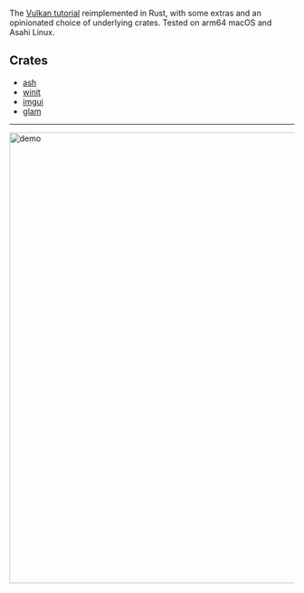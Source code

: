 
The [Vulkan tutorial](https://vulkan-tutorial.com/) reimplemented in Rust, with some extras and an opinionated choice of underlying crates. Tested on arm64 macOS and Asahi Linux.

## Crates
- [ash](https://github.com/ash-rs/ash)
- [winit](https://github.com/rust-windowing/winit)
- [imgui](https://github.com/imgui-rs/)
- [glam](https://github.com/bitshifter/glam-rs)

---

<img width="798" alt="demo" src="https://github.com/user-attachments/assets/c2e1fca9-454a-4010-a844-c762665c92ea" />
